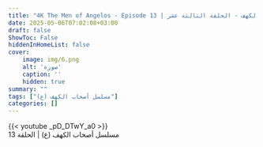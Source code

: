 ```yaml
---
title: "4K The Men of Angelos - Episode 13 | مسلسل أصحاب الكهف - الحلقة الثالثة عشر"
date: 2025-05-06T07:02:08+03:00
draft: false
ShowToc: False
hiddenInHomeList: false
cover:
    image: img/6.png
    alt: 'صورة'
    caption: ''
    hidden: true
summary: ""
tags: ["مسلسل أصحاب الكهف (ع)"]
categories: []
---
```


{{< youtube _pD_DTwY_a0 >}}
<br>
مسلسل أصحاب الكهف (ع) | الحلقة 13
